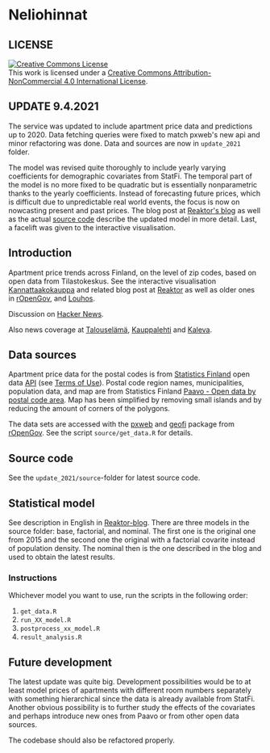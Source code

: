 Neliohinnat
===========

## LICENSE

<a rel="license" href="http://creativecommons.org/licenses/by-nc/4.0/"><img alt="Creative Commons License" style="border-width:0" src="https://i.creativecommons.org/l/by-nc/4.0/88x31.png" /></a><br />
This work is licensed under a <a rel="license" href="http://creativecommons.org/licenses/by-nc/4.0/">Creative Commons Attribution-NonCommercial 4.0 International License</a>.

## UPDATE 9.4.2021

The service was updated to include apartment price data and predictions up to 2020. Data fetching queries were fixed to match pxweb's new api and minor refactoring was done. Data and sources are now in `update_2021` folder.

The model was revised quite thoroughly to include yearly varying coefficients for demographic covariates from StatFi. The temporal part of the model is no more fixed to be quadratic but is essentially nonparametric thanks to the yearly coefficients. Instead of forecasting future prices, which is difficult due to unpredictable real world events, the focus is now on nowcasting present and past prices. The blog post at [Reaktor's blog](https://www.reaktor.com/blog/how-to-estimate-housing-prices-with-demographic-data/) as well as the actual [source code](https://github.com/reaktor/Neliohinnat/blob/master/update_2021/source/models/nominal_emp_model.stan) describe the updated model in more detail. Last, a facelift was given to the interactive visualisation.

## Introduction

Apartment price trends across Finland, on the level of zip codes, based on open data from Tilastokeskus. See the interactive visualisation [Kannattaakokauppa](https://kannattaakokauppa.fi/#/) and related blog post at [Reaktor](https://www.reaktor.com/blog/how-to-estimate-housing-prices-with-demographic-data/) as well as older ones in [rOpenGov](http://ropengov.github.io/r/2015/06/11/apartment-prices/), and [Louhos](http://louhos.github.io/news/2015/05/07/asuntohintojen-muutokset/). 

Discussion on [Hacker News](https://news.ycombinator.com/item?id=9503580).

Also news coverage at [Talouselämä](https://www.talouselama.fi/uutiset/te/d022d625-3669-4451-9e9a-9c97bb4c7378), [Kauppalehti](https://www.kauppalehti.fi/uutiset/asuntojen-hinnat-kohosivat-porilaisella-alueella-nopeammin-kuin-helsingin-ytimessa-katso-hakukoneesta-kuuluuko-naapurustosi-kovimpien-nousijoiden-listalle/dd8313d4-f8c4-4190-b74c-c366deb2713d) and [Kaleva](https://www.kaleva.fi/kaijonharjun-ja-linnanmaan-asuntojen-hinnat-nousiv/3561834).

## Data sources

Apartment price data for the postal codes is from [Statistics Finland][statfi] open data [API][statfi-api] (see [Terms of Use][statfi-terms]). 
Postal code region names, municipalities, population data, and map are from Statistics Finland [Paavo - Open data by postal code area][paavo]. Map has been simplified by removing small islands and by reducing the amount of corners of the polygons.

The data sets are accessed with the [pxweb] and [geofi] package from [rOpenGov]. See the script `source/get_data.R` for details.

[statfi]: http://tilastokeskus.fi/meta/til/ashi.html
[statfi-api]: http://www.stat.fi/org/avoindata/api.html
[statfi-terms]: http://tilastokeskus.fi/org/lainsaadanto/yleiset_kayttoehdot_en.html
[paavo]: http://www.tilastokeskus.fi/tup/paavo/index_en.html
[pxweb]: https://github.com/ropengov/pxweb
[rOpenGov]: http://ropengov.github.io/
[geofi]: https://github.com/ropengov/geofi

## Source code

See the `update_2021/source`-folder for latest source code.


## Statistical model

See description in English in [Reaktor-blog](https://www.reaktor.com/blog/how-to-estimate-housing-prices-with-demographic-data/). There are three models in the source folder: base, factorial, and nominal. The first one is the original one from 2015 and the second one the original with a factorial covarite instead of population density. The nominal then is the one described in the blog and used to obtain the latest results.

### Instructions
Whichever model you want to use, run the scripts in the following order:
1. `get_data.R`
2. `run_XX_model.R`
3. `postprocess_xx_model.R`
4. `result_analysis.R`


## Future development

The latest update was quite big. Development possibilities would be to at least model prices of apartments with different room numbers separately with something hierarchical since the data is already available from StatFi. Another obvious possibility is to further study the effects of the covariates and perhaps introduce new ones from Paavo or from other open data sources.

The codebase should also be refactored properly.